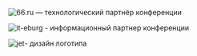 ![66.ru](http://dropbucket.ru/pyconru/66logo.png) — технологический партнёр конференции

![it-eburg](http://dropbucket.ru/pycon/iteburg) - информационный партнер конференции

![jet](http://dropbucket.ru/pycon/jet)- дизайн логотипа

